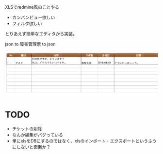 XLSでredmine風のことやる

 * カンバンビュー欲しい
 * フィルタ欲しい

とりあえず簡単なエディタから実装。

json to 障害管理票 to json

![screenshot](screenshot.png)


# TODO

 * チケットの削除
 * なんか編集がバグっている
 * 単にxlsをDBにするのではなく、xlsのインポート・エクスポートというふうにしないと面倒か？

